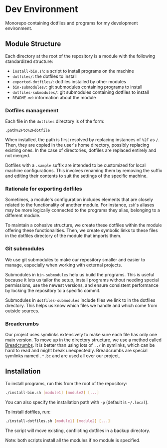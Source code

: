 # Dev Environment

Monorepo containing dotfiles and programs for my development environment.

## Module Structure

Each directory at the root of the repository is a module with the following standardized structure:

- `install-bin.sh`: a script to install programs on the machine
- `dotfiles/`: the dotfiles to install
- `exported-dotfiles/`: dotfiles installed by other modules
- `bin-submodules/`: git submodules containing programs to install
- `dotfiles-submodules/`: git submodules containing dotfiles to install
- `README.md`: information about the module

### Dotfiles management

Each file in the `dotfiles` directory is of the form:

```
.path%2Fto%2Fdotfile
```

When installed, the path is first resolved by replacing instances of `%2F` as `/`.
Then, they are copied in the user's home directory, possibly replacing existing ones.
In the case of directories, dotfiles are replaced entirely and not merged.

Dotfiles with a `.sample` suffix are intended to be customized for local machine configurations.
This involves renaming them by removing the suffix and editing their contents to suit the settings of the specific machine.

### Rationale for exporting dotfiles

Sometimes, a module's configuration includes elements that are closely related to the functionality of another module.
For instance, `zsh`'s aliases may be more logically connected to the programs they alias, belonging to a different module.

To maintain a cohesive structure, we create these dotfiles within the module offering these functionalities.
Then, we create symbolic links to these files in the dotfiles directory of the module that imports them.

### Git submodules

We use git submodules to make our repository smaller and easier to manage, especially when working with external projects.

Submodules in `bin-submodules` help us build the programs.
This is useful because it lets us tailor the setup, install programs without needing special permissions, use the newest versions, and ensure consistent performance by locking the repository to a specific commit.

Submodules in `dotfiles-submodules` include files we link to in the dotfiles directory.
This helps us know which files we handle and which come from outside sources.

### Breadcrumbs

Our project uses symlinks extensively to make sure each file has only one main version.
To move up in the directory structure, we use a method called [Breadcrumbs](https://github.com/niqodea/breadcrumbs).
It is better than using lots of `../` in symlinks, which can be hard to read and might break unexpectedly.
Breadcrumbs are special symlinks named `.*.bc` and are used all over our project.

## Installation

To install programs, run this from the root of the repository:

```sh
./install-bin.sh [module1] [module2] [...]
```

You can also specify the installation path with `-p` (default is `~/.local`).

To install dotfiles, run:

```sh
./install-dotfiles.sh [module1] [module2] [...]
```

The script will move existing, conflicting dotfiles in a backup directory.

Note: both scripts install all the modules if no module is specified.
